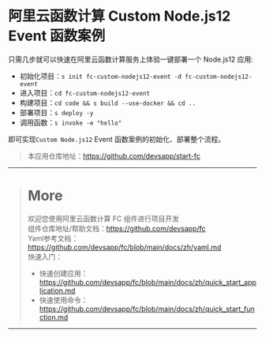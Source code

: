 # 阿里云函数计算 Custom Node.js12 Event 函数案例

只需几步就可以快速在阿里云函数计算服务上体验一键部署一个 Node.js12 应用:

- 初始化项目：`s init fc-custom-nodejs12-event -d fc-custom-nodejs12-event`
- 进入项目：`cd fc-custom-nodejs12-event`
- 构建项目：`cd code && s build --use-docker && cd ..`
- 部署项目：`s deploy -y`
- 调用函数：`s invoke -e "hello"`

即可实现`Custom Node.js12` Event 函数案例的初始化、部署整个流程。

> 本应用仓库地址：https://github.com/devsapp/start-fc

------------------------------------
> # More
> 欢迎您使用阿里云函数计算 FC 组件进行项目开发   
> 组件仓库地址/帮助文档：https://github.com/devsapp/fc   
> Yaml参考文档：https://github.com/devsapp/fc/blob/main/docs/zh/yaml.md   
> 快速入门：
>   - 快速创建应用：https://github.com/devsapp/fc/blob/main/docs/zh/quick_start_application.md
>   - 快速使用命令：https://github.com/devsapp/fc/blob/main/docs/zh/quick_start_function.md
------------------------------------
